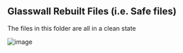 ## Glasswall Rebuilt Files (i.e. Safe files)

The files in this folder are all in a clean state

![image](https://user-images.githubusercontent.com/656739/75624017-257ffe80-5ba8-11ea-9be3-60425fbf85b5.png)
